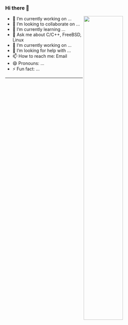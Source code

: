 
### Hi there 👋


<a href="https://yiwenxue.github.io/">
<img align="right" width="50%" src="https://github-readme-stats-1.yihong0618.vercel.app/api?username=yiwenxue&show_icons=true&" />
</a>

- 🔭 I’m currently working on ...
- 👯 I’m looking to collaborate on ...
- 🌱 I’m currently learning ...
- 💬 Ask me about C/C++, FreeBSD, Linux
- 🔭 I’m currently working on ...
- 🤔 I’m looking for help with ...
- 📫 How to reach me: Email
- 😄 Pronouns: ...
- ⚡ Fun fact: ...

---

